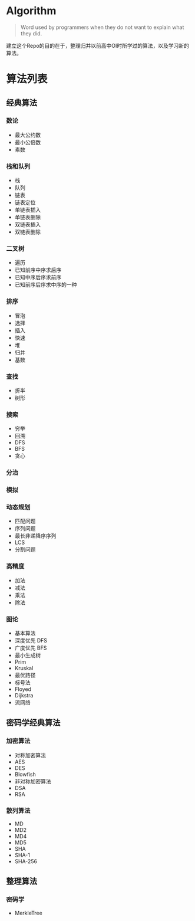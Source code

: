 # Algorithm

> Word used by programmers when they do not want to explain what they did.

建立这个Repo的目的在于，整理归并以前高中OI时所学过的算法，以及学习新的算法。

# 算法列表

## 经典算法

### 数论

- 最大公约数
- 最小公倍数
- 素数

### 栈和队列
- 栈
- 队列
- 链表
 - 链表定位
 - 单链表插入
 - 单链表删除
 - 双链表插入
 - 双链表删除


### 二叉树
- 遍历
 - 已知前序中序求后序
 - 已知中序后序求前序
 - 已知前序后序求中序的一种

### 排序
- 冒泡
- 选择
- 插入
- 快速
- 堆
- 归并
- 基数

### 查找
- 折半
- 树形

### 搜索
- 穷举
- 回溯
- DFS
- BFS
- 贪心

### 分治

### 模拟

### 动态规划
- 匹配问题
- 序列问题
 - 最长非递降序序列
 - LCS
- 分割问题

### 高精度
- 加法
- 减法
- 乘法
- 除法
### 图论
- 基本算法
 - 深度优先 DFS
 - 广度优先 BFS
- 最小生成树
 - Prim
 - Kruskal
- 最优路径
 - 标号法
 - Floyed
 - Dijkstra
- 流网络

## 密码学经典算法

### 加密算法
- 对称加密算法
 - AES
 - DES
 - Blowfish
- 非对称加密算法
 - DSA
 - RSA

### 散列算法
- MD
 - MD2
 - MD4
 - MD5
- SHA
 - SHA-1
 - SHA-256


## 整理算法

### 密码学
 - MerkleTree
